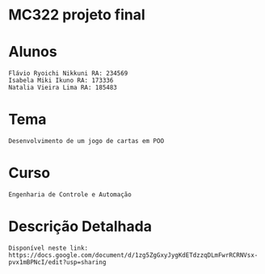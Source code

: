 # **MC322 projeto final**

# **Alunos**
    Flávio Ryoichi Nikkuni RA: 234569
	Isabela Miki Ikuno RA: 173336
	Natalia Vieira Lima RA: 185483
	

# **Tema**
    Desenvolvimento de um jogo de cartas em POO

# **Curso**
    Engenharia de Controle e Automação

# **Descrição Detalhada**
    Disponível neste link:
    https://docs.google.com/document/d/1zg5ZgGxyJygKdETdzzqDLmFwrRCRNVsx-pvx1mBPNcI/edit?usp=sharing
